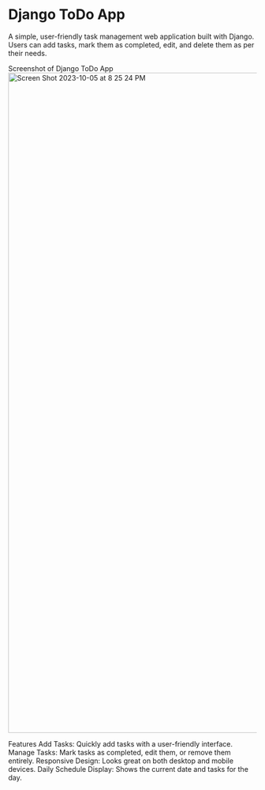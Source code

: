 # Django ToDo App
A simple, user-friendly task management web application built with Django. Users can add tasks, mark them as completed, edit, and delete them as per their needs.

Screenshot of Django ToDo App
<img width="1337" alt="Screen Shot 2023-10-05 at 8 25 24 PM" src="https://github.com/daykills/todo_list/assets/17349823/bc46511d-e264-4a18-abd1-fb5930bc0e49">

Features
Add Tasks: Quickly add tasks with a user-friendly interface.
Manage Tasks: Mark tasks as completed, edit them, or remove them entirely.
Responsive Design: Looks great on both desktop and mobile devices.
Daily Schedule Display: Shows the current date and tasks for the day.
